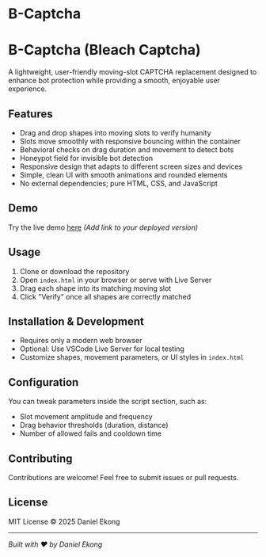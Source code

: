 # B-Captcha
# B-Captcha (Bleach Captcha)

A lightweight, user-friendly moving-slot CAPTCHA replacement designed to enhance bot protection while providing a smooth, enjoyable user experience.

## Features

- Drag and drop shapes into moving slots to verify humanity  
- Slots move smoothly with responsive bouncing within the container  
- Behavioral checks on drag duration and movement to detect bots  
- Honeypot field for invisible bot detection  
- Responsive design that adapts to different screen sizes and devices  
- Simple, clean UI with smooth animations and rounded elements  
- No external dependencies; pure HTML, CSS, and JavaScript  

## Demo

Try the live demo [here](#) *(Add link to your deployed version)*

## Usage

1. Clone or download the repository  
2. Open `index.html` in your browser or serve with Live Server  
3. Drag each shape into its matching moving slot  
4. Click "Verify" once all shapes are correctly matched  

## Installation & Development

- Requires only a modern web browser  
- Optional: Use VSCode Live Server for local testing  
- Customize shapes, movement parameters, or UI styles in `index.html`

## Configuration

You can tweak parameters inside the script section, such as:

- Slot movement amplitude and frequency  
- Drag behavior thresholds (duration, distance)  
- Number of allowed fails and cooldown time  

## Contributing

Contributions are welcome! Feel free to submit issues or pull requests.

## License

MIT License © 2025 Daniel Ekong

---

*Built with ♥ by Daniel Ekong*

